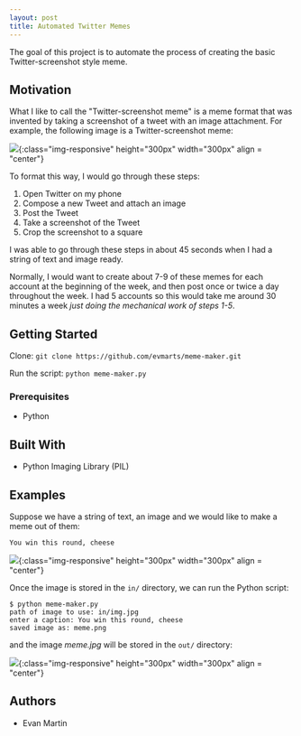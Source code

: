 ```yaml
---
layout: post
title: Automated Twitter Memes
---
```


The goal of this project is to automate the process of creating the basic Twitter-screenshot style meme.

## Motivation

What I like to call the "Twitter-screenshot meme" is a meme format that was invented by taking a screenshot of a tweet with an image attachment. For example, the following image is a Twitter-screenshot meme: 

![](/blog/_img/figs/meme-maker/meme.png){:class="img-responsive" height="300px" width="300px" align = "center"}

To format this way, I would go through these steps:

1. Open Twitter on my phone
2. Compose a new Tweet and attach an image
3. Post the Tweet
4. Take a screenshot of the Tweet
5. Crop the screenshot to a square

I was able to go through these steps in about 45 seconds when I had a string of text and image ready.

Normally, I would want to create about 7-9 of these memes for each account at the beginning of the week, and then post once or twice a day throughout the week. I had 5 accounts so this would take me around 30 minutes a week *just doing the mechanical work of steps 1-5*. 

## Getting Started

Clone:
```git clone https://github.com/evmarts/meme-maker.git```

Run the script:
```python meme-maker.py```

### Prerequisites

- Python

## Built With

* Python Imaging Library (PIL)

## Examples

Suppose we have a string of text, an image and we would like to make a meme out of them:

```
You win this round, cheese
```
![](/blog/_img/figs/meme-maker/img.jpg){:class="img-responsive" height="300px" width="300px" align = "center"}

Once the image is stored in the  ```in/``` directory, we can run the Python script: 

~~~
$ python meme-maker.py
path of image to use: in/img.jpg
enter a caption: You win this round, cheese
saved image as: meme.png
~~~

and the image *meme.jpg* will be stored in the ```out/``` directory:

![](/blog/_img/figs/meme-maker/meme.png){:class="img-responsive" height="300px" width="300px" align = "center"}

## Authors

* Evan Martin

